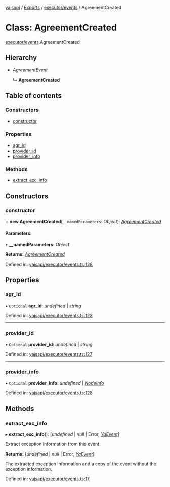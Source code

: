 [yajsapi](../README.md) / [Exports](../modules.md) / [executor/events](../modules/executor_events.md) / AgreementCreated

# Class: AgreementCreated

[executor/events](../modules/executor_events.md).AgreementCreated

## Hierarchy

* *AgreementEvent*

  ↳ **AgreementCreated**

## Table of contents

### Constructors

- [constructor](executor_events.agreementcreated.md#constructor)

### Properties

- [agr\_id](executor_events.agreementcreated.md#agr_id)
- [provider\_id](executor_events.agreementcreated.md#provider_id)
- [provider\_info](executor_events.agreementcreated.md#provider_info)

### Methods

- [extract\_exc\_info](executor_events.agreementcreated.md#extract_exc_info)

## Constructors

### constructor

\+ **new AgreementCreated**(`__namedParameters`: *Object*): [*AgreementCreated*](executor_events.agreementcreated.md)

#### Parameters:

• **__namedParameters**: *Object*

**Returns:** [*AgreementCreated*](executor_events.agreementcreated.md)

Defined in: [yajsapi/executor/events.ts:128](https://github.com/golemfactory/yajsapi/blob/289a25a/yajsapi/executor/events.ts#L128)

## Properties

### agr\_id

• `Optional` **agr\_id**: *undefined* \| *string*

Defined in: [yajsapi/executor/events.ts:123](https://github.com/golemfactory/yajsapi/blob/289a25a/yajsapi/executor/events.ts#L123)

___

### provider\_id

• `Optional` **provider\_id**: *undefined* \| *string*

Defined in: [yajsapi/executor/events.ts:127](https://github.com/golemfactory/yajsapi/blob/289a25a/yajsapi/executor/events.ts#L127)

___

### provider\_info

• `Optional` **provider\_info**: *undefined* \| [*NodeInfo*](props.nodeinfo.md)

Defined in: [yajsapi/executor/events.ts:128](https://github.com/golemfactory/yajsapi/blob/289a25a/yajsapi/executor/events.ts#L128)

## Methods

### extract\_exc\_info

▸ **extract_exc_info**(): [*undefined* \| *null* \| Error, [*YaEvent*](executor_events.yaevent.md)]

Extract exception information from this event.

**Returns:** [*undefined* \| *null* \| Error, [*YaEvent*](executor_events.yaevent.md)]

The extracted exception information and a copy of the event without the exception information.

Defined in: [yajsapi/executor/events.ts:17](https://github.com/golemfactory/yajsapi/blob/289a25a/yajsapi/executor/events.ts#L17)
